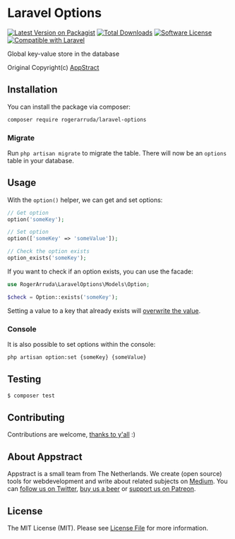 # Laravel Options

[![Latest Version on Packagist](https://img.shields.io/packagist/v/rogerarruda/laravel-options.svg?style=flat-square)](https://packagist.org/packages/rogerarruda/laravel-options)
[![Total Downloads](https://img.shields.io/packagist/dt/rogerarruda/laravel-options.svg?style=flat-square)](https://packagist.org/packages/rogerarruda/laravel-options)
[![Software License](https://img.shields.io/packagist/l/rogerarruda/laravel-options.svg?style=flat)](LICENSE.md)
[![Compatible with Laravel](https://img.shields.io/badge/laravel-%5E5.7.*-brightgreen.svg)](https://laravel.com)

Global key-value store in the database

Original Copyright(c) [AppStract](https://github.com/appstract/laravel-options)

## Installation

You can install the package via composer:

```bash
composer require rogerarruda/laravel-options
```

### Migrate

Run `php artisan migrate` to migrate the table. There will now be an `options` table in your database.

## Usage

With the `option()` helper, we can get and set options:

```php
// Get option
option('someKey');

// Set option
option(['someKey' => 'someValue']);

// Check the option exists
option_exists('someKey');
```

If you want to check if an option exists, you can use the facade:

```php
use RogerArruda\LaravelOptions\Models\Option;

$check = Option::exists('someKey');
```

Setting a value to a key that already exists will [overwrite the value](https://github.com/appstract/laravel-options/releases/tag/0.2.0).


### Console

It is also possible to set options within the console:

```bash
php artisan option:set {someKey} {someValue}
```

## Testing

```bash
$ composer test
```

## Contributing

Contributions are welcome, [thanks to y'all](https://github.com/appstract/laravel-options/graphs/contributors) :)

## About Appstract

Appstract is a small team from The Netherlands. We create (open source) tools for webdevelopment and write about related subjects on [Medium](https://medium.com/appstract). You can [follow us on Twitter](https://twitter.com/teamappstract), [buy us a beer](https://www.paypal.me/teamappstract/10) or [support us on Patreon](https://www.patreon.com/appstract).

## License

The MIT License (MIT). Please see [License File](LICENSE.md) for more information.
